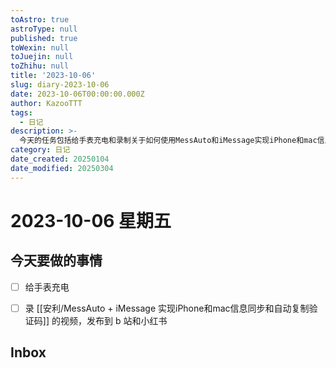 ```yaml
---
toAstro: true
astroType: null
published: true
toWexin: null
toJuejin: null
toZhihu: null
title: '2023-10-06'
slug: diary-2023-10-06
date: 2023-10-06T00:00:00.000Z
author: KazooTTT
tags:
  - 日记
description: >-
  今天的任务包括给手表充电和录制关于如何使用MessAuto和iMessage实现iPhone和mac信息同步及自动复制验证码的视频，并计划将视频发布到B站和小红书上。
category: 日记
date_created: 20250104
date_modified: 20250304
---
```


# 2023-10-06 星期五

<!-- start of weread -->
<!-- end of weread -->

## 今天要做的事情

- [ ] 给手表充电
- [ ] 录 [[安利/MessAuto + iMessage 实现iPhone和mac信息同步和自动复制验证码]] 的视频，发布到 b 站和小红书


## Inbox
